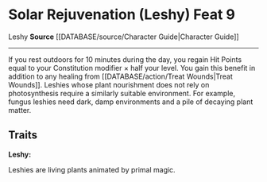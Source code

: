 ﻿---
feat: Solar Rejuvenation (Leshy)
id: '1049'
level: '9'
name: Solar Rejuvenation (Leshy)
rarity: Common
source: '[[DATABASE/source/Character Guide|Character Guide]]'
trait:
- '[[DATABASE/trait/Leshy|Leshy]]'
type: Feat

---
# Solar Rejuvenation (Leshy) <span class="item-type">Feat 9</span>

<span class="item-trait">Leshy</span>
**Source** [[DATABASE/source/Character Guide|Character Guide]]

---
If you rest outdoors for 10 minutes during the day, you regain Hit Points equal to your Constitution modifier × half your level. You gain this benefit in addition to any healing from [[DATABASE/action/Treat Wounds|Treat Wounds]]. Leshies whose plant nourishment does not rely on photosynthesis require a similarly suitable environment. For example, fungus leshies need dark, damp environments and a pile of decaying plant matter.

## Traits

**Leshy:**

Leshies are living plants animated by primal magic.